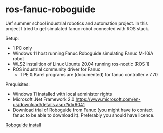 # ros-fanuc-roboguide
Uef summer school industrial robotics and automation project. In this project I tried to get simulated fanuc robot connected with ROS stack.

Setup:
- 1 PC only
- Windows 11 host running Fanuc Roboguide simulating Fanuc M-10iA robot
- WLS2 installtion of Linux Ubuntu 20.04 running ros-noetic (ROS 1)
- ROS industrial community driver for Fanuc
    - TPE & Karel programs are (documented) for fanuc controller v 7.70
 
Prequisites:
- Windows 11 installed with local administor rights
- Microsoft .Net Framework 2.0 https://www.microsoft.com/en-us/download/details.aspx?id=6041
- Download trial of Roboguide from Fanuc (you might have to contact fanuc to be able to download it). Preferably you should have licence.

[Roboguide install](https://github.com/polonenmatti/ros-fanuc-roboguide/blob/main/roboguide.md)
